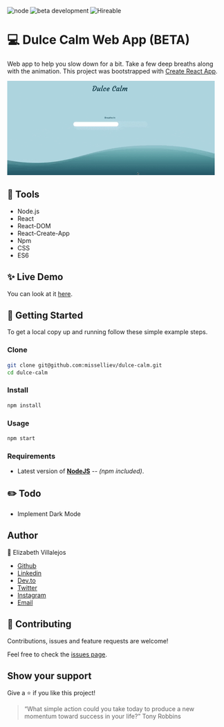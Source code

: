 ![node](https://img.shields.io/node/v/webpack?style=flat-square)
![beta development](https://img.shields.io/badge/beta-development-green?style=flat-square)
![Hireable](https://cdn.rawgit.com/hiendv/hireable/master/styles/default/yes.svg)

# 💻 Dulce Calm Web App (BETA)

Web app to help you slow down for a bit. Take a few deep breaths along with the animation. This project was bootstrapped with [Create React App](https://github.com/facebook/create-react-app).

![alt text](docs/giphy.gif)

## 🔨 Tools
- Node.js
- React
- React-DOM
- React-Create-App
- Npm
- CSS
- ES6


## ✨ Live Demo

You can look at it [here](https://intense-garden-00658.herokuapp.com/).


## 🚀 Getting Started


To get a local copy up and running follow these simple example steps.

### Clone

```sh
git clone git@github.com:misselliev/dulce-calm.git
cd dulce-calm
```

### Install

```sh
npm install
```

### Usage

```sh
npm start
```

### Requirements

- Latest version of **[NodeJS](https://nodejs.org/en/)** _-- (npm included)_.

## :pencil2: Todo
- Implement Dark Mode

## Author

👤 Elizabeth Villalejos

- [Github](https://github.com/misselliev)
- [Linkedin](https://linkedin.com/ellievillalejos)
- [Dev.to](https://dev.to/misselliev)
- [Twitter](https://twitter.com/miss_elliev/)
- [Instagram](https://www.instagram.com/miss_elliev/)
- [Email](mailto:elizabeth.villalejos@gmail.com?subject=Website%20Inquiry)


## 🤝 Contributing

Contributions, issues and feature requests are welcome!

Feel free to check the [issues page](issues/).

## Show your support

Give a ⭐️ if you like this project!

> “What simple action could you take today to produce a new momentum toward success in your life?” Tony Robbins
